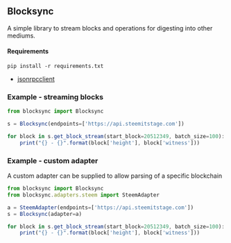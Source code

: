 ## Blocksync

A simple library to stream blocks and operations for digesting into other mediums.

#### Requirements

`pip install -r requirements.txt`

- [jsonrpcclient](https://github.com/bcb/jsonrpcclient)

### Example - streaming blocks

``` js
from blocksync import Blocksync

s = Blocksync(endpoints=['https://api.steemitstage.com'])

for block in s.get_block_stream(start_block=20512349, batch_size=100):
    print("{} - {}".format(block['height'], block['witness']))
```

### Example - custom adapter

A custom adapter can be supplied to allow parsing of a specific blockchain

``` js
from blocksync import Blocksync
from blocksync.adapters.steem import SteemAdapter

a = SteemAdapter(endpoints=['https://api.steemitstage.com'])
s = Blocksync(adapter=a)

for block in s.get_block_stream(start_block=20512349, batch_size=100):
    print("{} - {}".format(block['height'], block['witness']))
```
